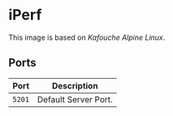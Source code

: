 # iPerf

This image is based on *Kafouche Alpine Linux*.

## Ports

| Port   | Description          |
|--------|----------------------|
| `5201` | Default Server Port. |
